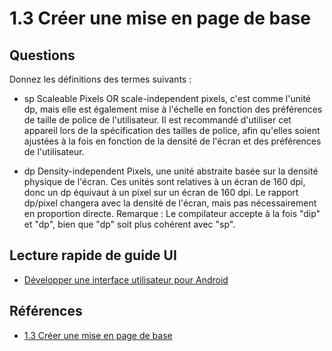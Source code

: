 # 1.3 Créer une mise en page de base

## Questions

Donnez les définitions des termes suivants : 

- sp
  Scaleable Pixels OR scale-independent pixels, c'est comme l'unité dp, mais elle est également mise à l'échelle en fonction des préférences de taille de police de l'utilisateur. Il est recommandé d'utiliser cet appareil lors de la spécification des tailles de police, afin qu'elles soient ajustées à la fois en fonction de la densité de l'écran et des préférences de l'utilisateur.
  
- dp
  Density-independent Pixels, une unité abstraite basée sur la densité physique de l'écran. Ces unités sont relatives à un écran de 160 dpi, donc un dp équivaut à un pixel sur un écran de 160 dpi. Le rapport dp/pixel changera avec la densité de l'écran, mais pas nécessairement en proportion directe. Remarque : Le compilateur accepte à la fois "dip" et "dp", bien que "dp" soit plus cohérent avec "sp".


## Lecture rapide de guide UI

- [Développer une interface utilisateur pour Android](https://developer.android.com/develop/ui/compose/documentation?hl=fr)

## Références 
- [1.3 Créer une mise en page de base](https://developer.android.com/courses/pathways/android-basics-compose-unit-1-pathway-3?hl=fr)
  
<!-- new slide -->

